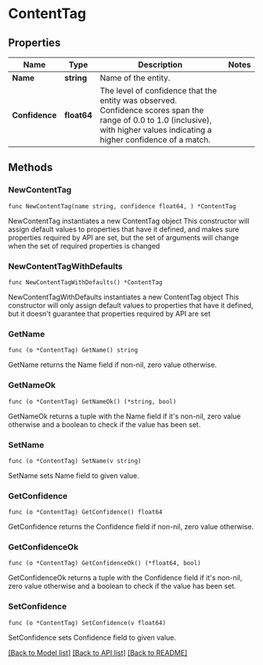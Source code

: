 # ContentTag

## Properties

Name | Type | Description | Notes
------------ | ------------- | ------------- | -------------
**Name** | **string** | Name of the entity. | 
**Confidence** | **float64** | The level of confidence that the entity was observed. Confidence scores span the range of 0.0 to 1.0 (inclusive), with higher values indicating a higher confidence of a match. | 

## Methods

### NewContentTag

`func NewContentTag(name string, confidence float64, ) *ContentTag`

NewContentTag instantiates a new ContentTag object
This constructor will assign default values to properties that have it defined,
and makes sure properties required by API are set, but the set of arguments
will change when the set of required properties is changed

### NewContentTagWithDefaults

`func NewContentTagWithDefaults() *ContentTag`

NewContentTagWithDefaults instantiates a new ContentTag object
This constructor will only assign default values to properties that have it defined,
but it doesn't guarantee that properties required by API are set

### GetName

`func (o *ContentTag) GetName() string`

GetName returns the Name field if non-nil, zero value otherwise.

### GetNameOk

`func (o *ContentTag) GetNameOk() (*string, bool)`

GetNameOk returns a tuple with the Name field if it's non-nil, zero value otherwise
and a boolean to check if the value has been set.

### SetName

`func (o *ContentTag) SetName(v string)`

SetName sets Name field to given value.


### GetConfidence

`func (o *ContentTag) GetConfidence() float64`

GetConfidence returns the Confidence field if non-nil, zero value otherwise.

### GetConfidenceOk

`func (o *ContentTag) GetConfidenceOk() (*float64, bool)`

GetConfidenceOk returns a tuple with the Confidence field if it's non-nil, zero value otherwise
and a boolean to check if the value has been set.

### SetConfidence

`func (o *ContentTag) SetConfidence(v float64)`

SetConfidence sets Confidence field to given value.



[[Back to Model list]](../README.md#documentation-for-models) [[Back to API list]](../README.md#documentation-for-api-endpoints) [[Back to README]](../README.md)


